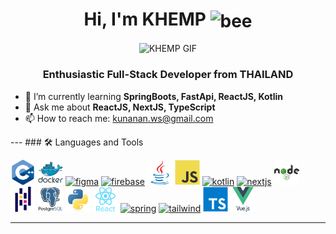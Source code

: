 <h1 align="center">
  Hi, I'm KHEMP
  <img
    src="https://cdn3.emoji.gg/emojis/2449-minecraftbee.gif"
    alt="bee"
    width="32"
    height="32"
    style="vertical-align: middle"
  />
</h1>

<p align="center">
  <img
    src="https://i.pinimg.com/originals/00/81/7e/00817ec76a94ec4467d3116ea76c3f33.gif"
    alt="KHEMP GIF"
    width="150"
    height="100"
  />
</p>

<h3 align="center">Enthusiastic Full-Stack Developer from THAILAND</h3>

<ul>
  <li>
    🌱 I’m currently learning <b>SpringBoots, FastApi, ReactJS, Kotlin</b>
  </li>
  <li>💬 Ask me about <b>ReactJS, NextJS, TypeScript</b></li>
  <li>
    📫 How to reach me:
    <a href="mailto:kunanan.ws@gmail.com">kunanan.ws@gmail.com</a>
  </li>
</ul>

--- ### 🛠️ Languages and Tools
<p align="left">
  <a href="https://www.w3schools.com/cpp/" target="_blank" rel="noreferrer"
    ><img
      src="https://raw.githubusercontent.com/devicons/devicon/master/icons/cplusplus/cplusplus-original.svg"
      alt="cplusplus"
      width="40"
      height="40"
  /></a>
  <a href="https://www.docker.com/" target="_blank" rel="noreferrer"
    ><img
      src="https://raw.githubusercontent.com/devicons/devicon/master/icons/docker/docker-original-wordmark.svg"
      alt="docker"
      width="40"
      height="40"
  /></a>
  <a href="https://www.figma.com/" target="_blank" rel="noreferrer"
    ><img
      src="https://www.vectorlogo.zone/logos/figma/figma-icon.svg"
      alt="figma"
      width="40"
      height="40"
  /></a>
  <a href="https://firebase.google.com/" target="_blank" rel="noreferrer"
    ><img
      src="https://www.vectorlogo.zone/logos/firebase/firebase-icon.svg"
      alt="firebase"
      width="40"
      height="40"
  /></a>
  <a href="https://www.java.com" target="_blank" rel="noreferrer"
    ><img
      src="https://raw.githubusercontent.com/devicons/devicon/master/icons/java/java-original.svg"
      alt="java"
      width="40"
      height="40"
  /></a>
  <a
    href="https://developer.mozilla.org/en-US/docs/Web/JavaScript"
    target="_blank"
    rel="noreferrer"
    ><img
      src="https://raw.githubusercontent.com/devicons/devicon/master/icons/javascript/javascript-original.svg"
      alt="javascript"
      width="40"
      height="40"
  /></a>
  <a href="https://kotlinlang.org" target="_blank" rel="noreferrer"
    ><img
      src="https://www.vectorlogo.zone/logos/kotlinlang/kotlinlang-icon.svg"
      alt="kotlin"
      width="40"
      height="40"
  /></a>
  <a href="https://nextjs.org/" target="_blank" rel="noreferrer"
    ><img
      src="https://cdn.worldvectorlogo.com/logos/nextjs-2.svg"
      alt="nextjs"
      width="40"
      height="40"
  /></a>
  <a href="https://nodejs.org" target="_blank" rel="noreferrer"
    ><img
      src="https://raw.githubusercontent.com/devicons/devicon/master/icons/nodejs/nodejs-original-wordmark.svg"
      alt="nodejs"
      width="40"
      height="40"
  /></a>
  <a href="https://pandas.pydata.org/" target="_blank" rel="noreferrer"
    ><img
      src="https://raw.githubusercontent.com/devicons/devicon/2ae2a900d2f041da66e950e4d48052658d850630/icons/pandas/pandas-original.svg"
      alt="pandas"
      width="40"
      height="40"
  /></a>
  <a href="https://www.postgresql.org" target="_blank" rel="noreferrer"
    ><img
      src="https://raw.githubusercontent.com/devicons/devicon/master/icons/postgresql/postgresql-original-wordmark.svg"
      alt="postgresql"
      width="40"
      height="40"
  /></a>
  <a href="https://www.python.org" target="_blank" rel="noreferrer"
    ><img
      src="https://raw.githubusercontent.com/devicons/devicon/master/icons/python/python-original.svg"
      alt="python"
      width="40"
      height="40"
  /></a>
  <a href="https://reactjs.org/" target="_blank" rel="noreferrer"
    ><img
      src="https://raw.githubusercontent.com/devicons/devicon/master/icons/react/react-original-wordmark.svg"
      alt="react"
      width="40"
      height="40"
  /></a>
  <a href="https://spring.io/" target="_blank" rel="noreferrer"
    ><img
      src="https://www.vectorlogo.zone/logos/springio/springio-icon.svg"
      alt="spring"
      width="40"
      height="40"
  /></a>
  <a href="https://tailwindcss.com/" target="_blank" rel="noreferrer"
    ><img
      src="https://www.vectorlogo.zone/logos/tailwindcss/tailwindcss-icon.svg"
      alt="tailwind"
      width="40"
      height="40"
  /></a>
  <a href="https://www.typescriptlang.org/" target="_blank" rel="noreferrer"
    ><img
      src="https://raw.githubusercontent.com/devicons/devicon/master/icons/typescript/typescript-original.svg"
      alt="typescript"
      width="40"
      height="40"
  /></a>
  <a href="https://vuejs.org/" target="_blank" rel="noreferrer"
    ><img
      src="https://raw.githubusercontent.com/devicons/devicon/master/icons/vuejs/vuejs-original-wordmark.svg"
      alt="vuejs"
      width="40"
      height="40"
  /></a>
</p>

---

